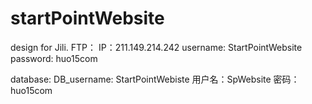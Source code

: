# startPointWebsite
design for Jili.
FTP：
IP：211.149.214.242
username: StartPointWebsite
password: huo15com

database:
DB_username: StartPointWebiste
用户名：SpWebsite
密码：huo15com